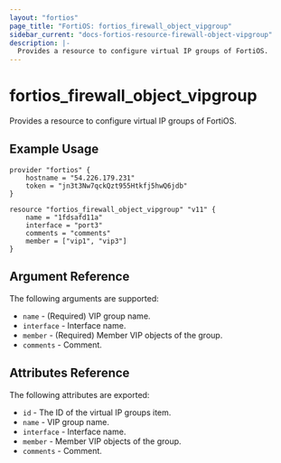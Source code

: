 ```yaml
---
layout: "fortios"
page_title: "FortiOS: fortios_firewall_object_vipgroup"
sidebar_current: "docs-fortios-resource-firewall-object-vipgroup"
description: |-
  Provides a resource to configure virtual IP groups of FortiOS.
---
```


# fortios_firewall_object_vipgroup
Provides a resource to configure virtual IP groups of FortiOS.

## Example Usage
```hcl
provider "fortios" {
	hostname = "54.226.179.231"
	token = "jn3t3Nw7qckQzt955Htkfj5hwQ6jdb"	
}

resource "fortios_firewall_object_vipgroup" "v11" {
	name = "1fdsafd11a"
	interface = "port3"
	comments = "comments"
	member = ["vip1", "vip3"]
}
```

## Argument Reference
The following arguments are supported:
* `name` - (Required) VIP group name.
* `interface` - Interface name.
* `member` - (Required) Member VIP objects of the group.
* `comments` - Comment.

## Attributes Reference
The following attributes are exported:
* `id` - The ID of the virtual IP groups item.
* `name` - VIP group name.
* `interface` - Interface name.
* `member` - Member VIP objects of the group.
* `comments` - Comment.

